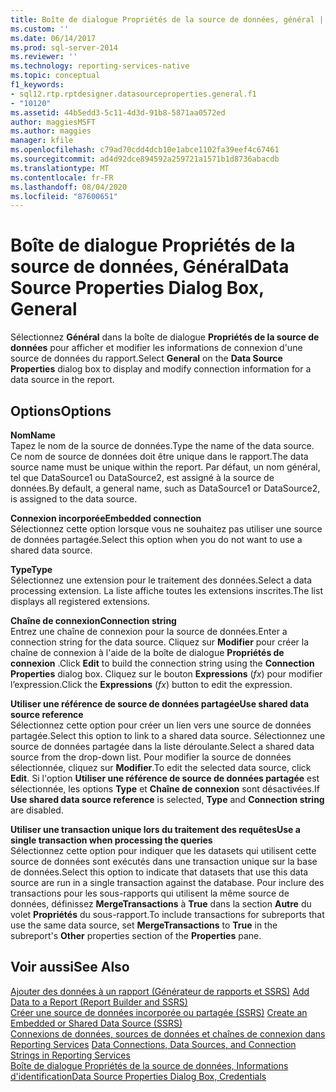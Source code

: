 ```yaml
---
title: Boîte de dialogue Propriétés de la source de données, général | Microsoft Docs
ms.custom: ''
ms.date: 06/14/2017
ms.prod: sql-server-2014
ms.reviewer: ''
ms.technology: reporting-services-native
ms.topic: conceptual
f1_keywords:
- sql12.rtp.rptdesigner.datasourceproperties.general.f1
- "10120"
ms.assetid: 44b5edd3-5c11-4d3d-91b8-5871aa0572ed
author: maggiesMSFT
ms.author: maggies
manager: kfile
ms.openlocfilehash: c79ad70cdd4dcb10e1abce1102fa39eef4c67461
ms.sourcegitcommit: ad4d92dce894592a259721a1571b1d8736abacdb
ms.translationtype: MT
ms.contentlocale: fr-FR
ms.lasthandoff: 08/04/2020
ms.locfileid: "87600651"
---
```

# <a name="data-source-properties-dialog-box-general"></a><span data-ttu-id="7f645-102">Boîte de dialogue Propriétés de la source de données, Général</span><span class="sxs-lookup"><span data-stu-id="7f645-102">Data Source Properties Dialog Box, General</span></span>
  <span data-ttu-id="7f645-103">Sélectionnez **Général** dans la boîte de dialogue **Propriétés de la source de données** pour afficher et modifier les informations de connexion d'une source de données du rapport.</span><span class="sxs-lookup"><span data-stu-id="7f645-103">Select **General** on the **Data Source Properties** dialog box to display and modify connection information for a data source in the report.</span></span>  
  
## <a name="options"></a><span data-ttu-id="7f645-104">Options</span><span class="sxs-lookup"><span data-stu-id="7f645-104">Options</span></span>  
 <span data-ttu-id="7f645-105">**Nom**</span><span class="sxs-lookup"><span data-stu-id="7f645-105">**Name**</span></span>  
 <span data-ttu-id="7f645-106">Tapez le nom de la source de données.</span><span class="sxs-lookup"><span data-stu-id="7f645-106">Type the name of the data source.</span></span> <span data-ttu-id="7f645-107">Ce nom de source de données doit être unique dans le rapport.</span><span class="sxs-lookup"><span data-stu-id="7f645-107">The data source name must be unique within the report.</span></span> <span data-ttu-id="7f645-108">Par défaut, un nom général, tel que DataSource1 ou DataSource2, est assigné à la source de données.</span><span class="sxs-lookup"><span data-stu-id="7f645-108">By default, a general name, such as DataSource1 or DataSource2, is assigned to the data source.</span></span>  
  
 <span data-ttu-id="7f645-109">**Connexion incorporée**</span><span class="sxs-lookup"><span data-stu-id="7f645-109">**Embedded connection**</span></span>  
 <span data-ttu-id="7f645-110">Sélectionnez cette option lorsque vous ne souhaitez pas utiliser une source de données partagée.</span><span class="sxs-lookup"><span data-stu-id="7f645-110">Select this option when you do not want to use a shared data source.</span></span>  
  
 <span data-ttu-id="7f645-111">**Type**</span><span class="sxs-lookup"><span data-stu-id="7f645-111">**Type**</span></span>  
 <span data-ttu-id="7f645-112">Sélectionnez une extension pour le traitement des données.</span><span class="sxs-lookup"><span data-stu-id="7f645-112">Select a data processing extension.</span></span> <span data-ttu-id="7f645-113">La liste affiche toutes les extensions inscrites.</span><span class="sxs-lookup"><span data-stu-id="7f645-113">The list displays all registered extensions.</span></span>  
  
 <span data-ttu-id="7f645-114">**Chaîne de connexion**</span><span class="sxs-lookup"><span data-stu-id="7f645-114">**Connection string**</span></span>  
 <span data-ttu-id="7f645-115">Entrez une chaîne de connexion pour la source de données.</span><span class="sxs-lookup"><span data-stu-id="7f645-115">Enter a connection string for the data source.</span></span> <span data-ttu-id="7f645-116">Cliquez sur **Modifier** pour créer la chaîne de connexion à l'aide de la boîte de dialogue **Propriétés de connexion** .</span><span class="sxs-lookup"><span data-stu-id="7f645-116">Click **Edit** to build the connection string using the **Connection Properties** dialog box.</span></span> <span data-ttu-id="7f645-117">Cliquez sur le bouton **Expressions** (*fx*) pour modifier l’expression.</span><span class="sxs-lookup"><span data-stu-id="7f645-117">Click the **Expressions** (*fx*) button to edit the expression.</span></span>  
  
 <span data-ttu-id="7f645-118">**Utiliser une référence de source de données partagée**</span><span class="sxs-lookup"><span data-stu-id="7f645-118">**Use shared data source reference**</span></span>  
 <span data-ttu-id="7f645-119">Sélectionnez cette option pour créer un lien vers une source de données partagée.</span><span class="sxs-lookup"><span data-stu-id="7f645-119">Select this option to link to a shared data source.</span></span> <span data-ttu-id="7f645-120">Sélectionnez une source de données partagée dans la liste déroulante.</span><span class="sxs-lookup"><span data-stu-id="7f645-120">Select a shared data source from the drop-down list.</span></span> <span data-ttu-id="7f645-121">Pour modifier la source de données sélectionnée, cliquez sur **Modifier**.</span><span class="sxs-lookup"><span data-stu-id="7f645-121">To edit the selected data source, click **Edit**.</span></span> <span data-ttu-id="7f645-122">Si l'option **Utiliser une référence de source de données partagée** est sélectionnée, les options **Type** et **Chaîne de connexion** sont désactivées.</span><span class="sxs-lookup"><span data-stu-id="7f645-122">If **Use shared data source reference** is selected, **Type** and **Connection string** are disabled.</span></span>  
  
 <span data-ttu-id="7f645-123">**Utiliser une transaction unique lors du traitement des requêtes**</span><span class="sxs-lookup"><span data-stu-id="7f645-123">**Use a single transaction when processing the queries**</span></span>  
 <span data-ttu-id="7f645-124">Sélectionnez cette option pour indiquer que les datasets qui utilisent cette source de données sont exécutés dans une transaction unique sur la base de données.</span><span class="sxs-lookup"><span data-stu-id="7f645-124">Select this option to indicate that datasets that use this data source are run in a single transaction against the database.</span></span> <span data-ttu-id="7f645-125">Pour inclure des transactions pour les sous-rapports qui utilisent la même source de données, définissez **MergeTransactions** à **True** dans la section **Autre** du volet **Propriétés** du sous-rapport.</span><span class="sxs-lookup"><span data-stu-id="7f645-125">To include transactions for subreports that use the same data source, set **MergeTransactions** to **True** in the subreport's **Other** properties section of the **Properties** pane.</span></span>  
  
## <a name="see-also"></a><span data-ttu-id="7f645-126">Voir aussi</span><span class="sxs-lookup"><span data-stu-id="7f645-126">See Also</span></span>  
 <span data-ttu-id="7f645-127">[Ajouter des données à un rapport &#40;Générateur de rapports et SSRS&#41;](report-data/report-datasets-ssrs.md) </span><span class="sxs-lookup"><span data-stu-id="7f645-127">[Add Data to a Report &#40;Report Builder and SSRS&#41;](report-data/report-datasets-ssrs.md) </span></span>  
 <span data-ttu-id="7f645-128">[Créer une source de données incorporée ou partagée &#40;SSRS&#41;](../../2014/reporting-services/create-an-embedded-or-shared-data-source-ssrs.md) </span><span class="sxs-lookup"><span data-stu-id="7f645-128">[Create an Embedded or Shared Data Source &#40;SSRS&#41;](../../2014/reporting-services/create-an-embedded-or-shared-data-source-ssrs.md) </span></span>  
 <span data-ttu-id="7f645-129">[Connexions de données, sources de données et chaînes de connexion dans Reporting Services](../../2014/reporting-services/data-connections-data-sources-and-connection-strings-in-reporting-services.md) </span><span class="sxs-lookup"><span data-stu-id="7f645-129">[Data Connections, Data Sources, and Connection Strings in Reporting Services](../../2014/reporting-services/data-connections-data-sources-and-connection-strings-in-reporting-services.md) </span></span>  
 [<span data-ttu-id="7f645-130">Boîte de dialogue Propriétés de la source de données, Informations d'identification</span><span class="sxs-lookup"><span data-stu-id="7f645-130">Data Source Properties Dialog Box, Credentials</span></span>](../../2014/reporting-services/data-source-properties-dialog-box-credentials.md)  
  
  
